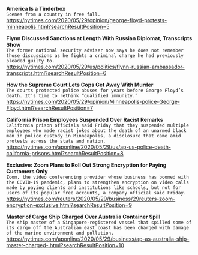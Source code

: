 **America Is a Tinderbox**\
`Scenes from a country in free fall.`\
https://nytimes.com/2020/05/29/opinion/george-floyd-protests-minneapolis.html?searchResultPosition=5

**Flynn Discussed Sanctions at Length With Russian Diplomat, Transcripts Show**\
`The former national security adviser now says he does not remember those discussions as he fights a criminal charge he had previously pleaded guilty to.`\
https://nytimes.com/2020/05/29/us/politics/flynn-russian-ambassador-transcripts.html?searchResultPosition=6

**How the Supreme Court Lets Cops Get Away With Murder**\
`The courts protected police abuses for years before George Floyd’s death. It’s time to rethink “qualified immunity.”`\
https://nytimes.com/2020/05/29/opinion/Minneapolis-police-George-Floyd.html?searchResultPosition=7

**California Prison Employees Suspended Over Racist Remarks**\
`California prison officials said Friday that they suspended multiple employees who made racist jokes about the death of an unarmed black man in police custody in Minneapolis, a disclosure that came amid protests across the state and nation.`\
https://nytimes.com/aponline/2020/05/29/us/ap-us-police-death-california-prisons.html?searchResultPosition=8

**Exclusive: Zoom Plans to Roll Out Strong Encryption for Paying Customers Only**\
`Zoom, the video conferencing provider whose business has boomed with the COVID-19 pandemic, plans to strengthen encryption on video calls made by paying clients and institutions like schools, but not for users of its popular free accounts, a company official said Friday.`\
https://nytimes.com/reuters/2020/05/29/business/29reuters-zoom-encryption-exclusive.html?searchResultPosition=9

**Master of Cargo Ship Charged Over Australia Container Spill**\
`The ship master of a Singapore-registered vessel that spilled some of its cargo off the Australian east coast has been charged with damage of the marine environment and pollution.`\
https://nytimes.com/aponline/2020/05/29/business/ap-as-australia-ship-master-charged-.html?searchResultPosition=10

